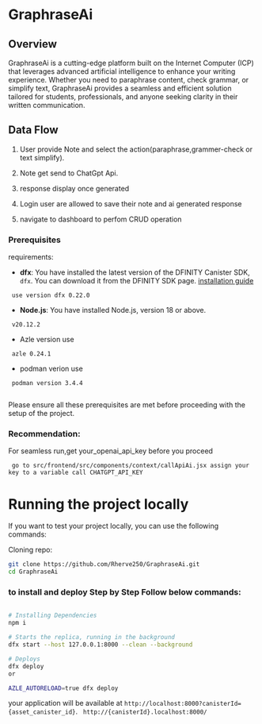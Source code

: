 # GraphraseAi


## Overview

GraphraseAi is a cutting-edge platform built on the Internet Computer (ICP) that leverages advanced artificial intelligence to enhance your writing experience. Whether you need to paraphrase content, check grammar, or simplify text, GraphraseAi provides a seamless and efficient solution tailored for students, professionals, and anyone seeking clarity in their written communication.


## Data Flow

1. User provide Note and select the action(paraphrase,grammer-check or text simplify).

2. Note get send to ChatGpt Api.

3. response display once generated

4. Login user are allowed to save their note and ai generated response

5. navigate to dashboard to perfom CRUD operation



### Prerequisites

requirements:

- **dfx**: You have installed the latest version of the DFINITY Canister SDK, `dfx`. You can download it from the DFINITY SDK page. [installation guide](https://demergent-labs.github.io/azle/get_started.html#installation)

 ```
  use version dfx 0.22.0
 ```
- **Node.js**: You have installed Node.js, version 18 or above.
```
 v20.12.2

```
- Azle version use 
 ```
  azle 0.24.1
 ```

 - podman verion use

 ```
  podman version 3.4.4
  
 ```
Please ensure all these prerequisites are met before proceeding with the setup of the project.

### Recommendation:

For seamless run,get your_openai_api_key before you proceed
```
 go to src/frontend/src/components/context/callApiAi.jsx assign your key to a variable call CHATGPT_API_KEY
```


# Running the project locally

If you want to test your project locally, you can use the following commands:

Cloning repo:

```bash
git clone https://github.com/Rherve250/GraphraseAi.git
cd GraphraseAi
```


### to install and deploy Step by Step Follow below commands:

```bash

# Installing Dependencies
npm i

# Starts the replica, running in the background
dfx start --host 127.0.0.1:8000 --clean --background

# Deploys
dfx deploy
or

AZLE_AUTORELOAD=true dfx deploy
```

your application will be available at `http://localhost:8000?canisterId={asset_canister_id}`.
` http://{canisterId}.localhost:8000/`
